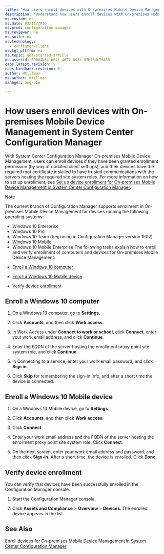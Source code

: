 ```yaml
---
title: "How users enroll devices with On-premises Mobile Device Management in System Center Configuration Manager"
description: "Understand how users enroll devices with On-premises Mobile Device Management in System Center Configuration Manager."
ms.custom: na
ms.date: 03/11/2016
ms.prod: configuration-manager
ms.reviewer: na
ms.suite: na
ms.technology:
  - configmgr-client
ms.tgt_pltfrm: na
ms.topic: get-started-article
ms.assetid: 59004b34-b64f-4d77-898c-07bf3dc75430
caps.latest.revision: 9
caps.handback.revision: 0
author: Mtillmanms.author: mtillmanmanager: angrobe

---
```

# How users enroll devices with On-premises Mobile Device Management in System Center Configuration Manager
With System Center Configuration Manager On-premises Mobile Device Management, users can enroll devices if they have been granted enrollment permission (by way of updated client settings), and their devices have the required root certificate installed to have trusted communications with the servers hosting the required site system roles. For more information on how to set up enrollment, see [Set up device enrollment for On-premises Mobile Device Management in System Center Configuration Manager](../../mdm/get-started/set-up-device-enrollment-on-premises-mdm.md).  

 > [!NOTE]  
>  The current branch of Configuration Manager supports enrollment in On-premises Mobile Device Management for devices running the following operating systems:  
>   
>  -   Windows 10 Enterprise  
> -   Windows 10 Pro  
> -   Windows 10 Team \(beginning in Configuration Manager version 1602\)  
> -   Windows 10 Mobile  
> -   Windows 10 Mobile Enterprise The following tasks explain how to enroll and verify enrollment of computers and devices for On\-premises Mobile Device Management:  

-   [Enroll a Windows 10 computer](#bkmk_enrollDesk)  

-   [Enroll a Windows 10 Mobile device](#bkmk_enrollMob)  

-   [Verify device enrollment](#bkmk_verify)  

##  <a name="bkmk_enrollDesk"></a> Enroll a Windows 10 computer  

1.  On a Windows 10 computer, go to **Settings**.  

2.  Click **Accounts**, and then click **Work access**.  

3.  In Work Access under **Connect to work or school**, click **Connect**, enter your work email address, and click **Continue**.  

4.  Enter the FQDN of the server hosting the enrollment proxy point site system role, and click **Continue**.  

5.  In Connecting to a service, enter your work email password, and click **Sign in**.  

6.  Click **Skip** for remembering the sign-in info, and after a short time the device is connected.  

##  <a name="bkmk_enrollMob"></a> Enroll a Windows 10 Mobile device  

1.  On a Windows 10 Mobile device, go to **Settings**.  

2.  Click **Accounts**, and then click **Work access**.  

3.  Click **Connect**.  

4.  Enter your work email address and the FQDN of the server hosting the enrollment proxy point site system role. Click **Connect**.  

5.  On the next screen, enter your work email address and password, and then click **Sign-in**. After a short time,  the device is enrolled. Click **Done**.  

##  <a name="bkmk_verify"></a> Verify device enrollment  
 You can verify that devices have been successfully enrolled in the Configuration Manager console.  

1.  Start the Configuration Manager console.  

2.  Click **Assets and Compliance** > **Overview** > **Devices**. The enrolled device appears in the list.  

## See Also  
 [Enroll devices for On-premises Mobile Device Management in System Center Configuration Manager](../../mdm/deploy-use/enroll-devices-on-premises-mdm.md)
